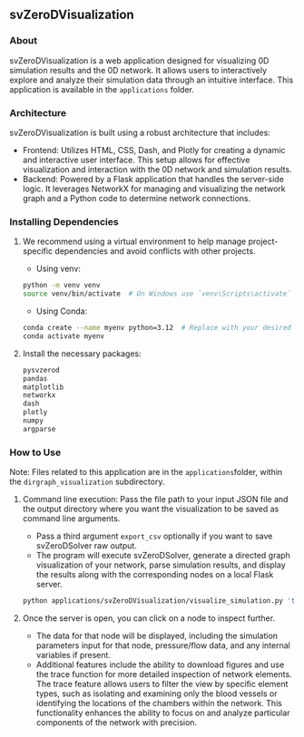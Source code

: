 ## svZeroDVisualization

### About

svZeroDVisualization is a web application designed for visualizing 0D simulation results and the 0D network. It allows users to interactively explore and analyze their simulation data through an intuitive interface.
This application is available in the  `applications` folder.


### Architecture
svZeroDVisualization is built using a robust architecture that includes:
- Frontend: Utilizes HTML, CSS, Dash, and Plotly for creating a dynamic and interactive user interface. This setup allows for effective visualization and interaction with the 0D network and simulation results.
- Backend: Powered by a Flask application that handles the server-side logic. It leverages NetworkX for managing and visualizing the network graph and a Python code to determine network connections.

### Installing Dependencies

1. We recommend using a virtual environment to help manage project-specific
dependencies and avoid conflicts with other projects.
    - Using venv:
    ```bash
    python -m venv venv
    source venv/bin/activate  # On Windows use `venv\Scripts\activate`
    ```
    - Using Conda:
    ```bash
    conda create --name myenv python=3.12  # Replace with your desired Python version
    conda activate myenv
    ```

2. Install the necessary packages:
    ```bash
    pysvzerod
    pandas
    matplotlib
    networkx
    dash
    plotly
    numpy
    argparse
    ```

### How to Use
Note: Files related to this application are in the `applications`folder, within the `dirgraph_visualization` subdirectory.

1. Command line execution: Pass the file path to your input JSON file and the output directory where you want the visualization to be saved as command line arguments.
    - Pass a third argument `export_csv` optionally if you want to save svZeroDSolver raw output.
    - The program will execute svZeroDSolver, generate a directed graph visualization of your network, parse simulation results, and display the results along with the corresponding nodes on a local Flask server.
    ```bash
    python applications/svZeroDVisualization/visualize_simulation.py 'tests/cases/chamber_elastance_inductor.json' './output/circuit_img/dir_graph'
    ```

2. Once the server is open, you can click on a node to inspect further.
    - The data for that node will be displayed, including the simulation parameters input for that node, pressure/flow data, and any internal variables if present.
    - Additional features include the ability to download figures and use the trace function
   for more detailed inspection of network elements. The trace feature allows users to filter the
   view by specific element types, such as isolating and examining only the blood vessels or
   identifying the locations of the chambers within the network. This functionality enhances the
   ability to focus on and analyze particular components of the network with precision.
